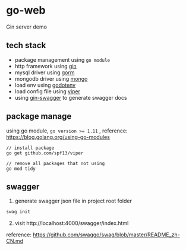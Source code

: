 # go-web

Gin server demo

## tech stack

* package management using `go module`
* http framework using [gin](https://github.com/gin-gonic/gin)
* mysql driver using [gorm](https://github.com/go-gorm/gorm)
* mongodb driver using [mongo](https://github.com/mongodb/mongo-go-driver)
* load env using [godotenv](https://github.com/joho/godotenv)
* load config file using [viper](https://github.com/spf13/viper)
* using [gin-swagger](https://github.com/swaggo/gin-swagger) to generate swagger docs

## package manage

using go module, `go version >= 1.11` , reference: https://blog.golang.org/using-go-modules

``` 
// install package
go get github.com/spf13/viper

// remove all packages that not using
go mod tidy
```

## swagger

1. generate swagger json file in project root folder

```bash
swag init
```

2. visit http://localhost:4000/swagger/index.html

reference: https://github.com/swaggo/swag/blob/master/README_zh-CN.md